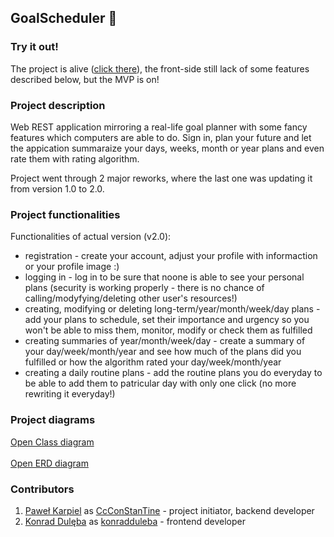 ## <strong>GoalScheduler 📔</strong>

### Try it out!

The project is alive (<a href="https://goal-scheduler.web.app/welcome">click there</a>), the front-side still lack of some features described below, but the MVP is on!
### Project description

Web REST application mirroring a real-life goal planner with some fancy features which computers are able to do. 
Sign in, plan your future and let the appication summaraize your days, weeks, month or year plans and even rate them with rating algorithm. 

Project went through 2 major reworks, where the last one was updating it from version 1.0 to 2.0. 

### Project functionalities

Functionalities of actual version (v2.0):
- registration - create your account, adjust your profile with informaction or your profile image :)
- logging in - log in to be sure that noone is able to see your personal plans (security is working properly - there is no chance of calling/modyfying/deleting other user's resources!)
- creating, modifying or deleting long-term/year/month/week/day plans - add your plans to schedule, set their importance and urgency so you won't be able to miss them, monitor, modify or check them as fulfilled
- creating summaries of year/month/week/day - create a summary of your day/week/month/year and see how much of the plans did you fulfilled or how the algorithm rated your day/week/month/year  
- creating a daily routine plans - add the routine plans you do everyday to be able to add them to patricular day with only one click (no more rewriting it everyday!)

### Project diagrams

<div>
  <a href="https://github.com/CcConStanTine/GoalScheduler/blob/master/backend/src/main/resources/img/MyScheduleReworked%20class%20diagram.png", target="_blank">Open Class diagram</a>
</div>
<br />
<div>
  <a href="https://github.com/CcConStanTine/GoalScheduler/blob/master/backend/src/main/resources/img/MyScheduleReworked%20ERD.png", target="_blank">Open ERD diagram</a>
</div>

### Contributors
1. [Paweł Karpiel](mailto:pawel21599@gmail.com) as [CcConStanTine](https://github.com/CcConStanTine) - project initiator, backend developer
2. [Konrad Dulęba](mailto:kon.duleba@gmail.com) as [konradduleba](https://github.com/konradduleba) - frontend developer
